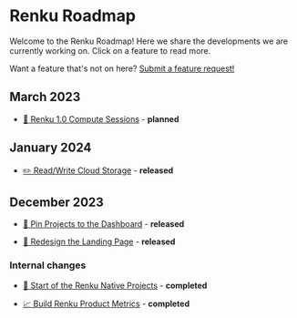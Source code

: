 # Renku Roadmap

Welcome to the Renku Roadmap! Here we share the developments we are currently working on. Click on a feature to read more.

Want a feature that's not on here? [Submit a feature request!](https://github.com/SwissDataScienceCenter/renku/issues/new/choose)

## March 2023

- [🤖 Renku 1.0 Compute Sessions](feature-pitches/010-compute-sessions/compute-sessions.md.md) - **planned**

## January 2024

- [✏️ Read/Write Cloud Storage](feature-pitches/007-read-write-cloud-storage/read-write-cloud-storage.md) - **released**

## December 2023

- [📌 Pin Projects to the Dashboard](feature-pitches/008-pin-to-dashboard/pin-to-dashboard.md) - **released**

- [🎨 Redesign the Landing Page](feature-pitches/009-redesign-landing-page/redesign-landing-page.md) - **released**

### Internal changes

- [🐸 Start of the Renku Native Projects](feature-pitches/005-define-renku-native-projects-and-users/define-renku-native-projects-and-users.md) - **completed**

- [📈 Build Renku Product Metrics](feature-pitches/006-first-product-metrics/first-product-metrics.md) - **completed**
